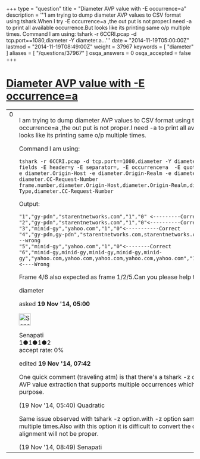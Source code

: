 +++
type = "question"
title = "Diameter AVP value with -E occurrence=a"
description = '''I am trying to dump diameter AVP values to CSV format using tshark.When I try -E occurrence=a ,the out put is not proper.I need -a to print all available occurrence.But looks like its printing same o/p multiple times. Command I am using:  tshark -r 6CCRI.pcap -d tcp.port==1080,diameter -Y diameter.a...'''
date = "2014-11-19T05:00:00Z"
lastmod = "2014-11-19T08:49:00Z"
weight = 37967
keywords = [ "diameter" ]
aliases = [ "/questions/37967" ]
osqa_answers = 0
osqa_accepted = false
+++

<div class="headNormal">

# [Diameter AVP value with -E occurrence=a](/questions/37967/diameter-avp-value-with-e-occurrencea)

</div>

<div id="main-body">

<div id="askform">

<table id="question-table" style="width:100%;"><colgroup><col style="width: 50%" /><col style="width: 50%" /></colgroup><tbody><tr class="odd"><td style="width: 30px; vertical-align: top"><div class="vote-buttons"><span id="post-37967-upvote" class="ajax-command post-vote up" rel="nofollow" title="I like this post (click again to cancel)"> </span><div id="post-37967-score" class="post-score" title="current number of votes">0</div><span id="post-37967-downvote" class="ajax-command post-vote down" rel="nofollow" title="I dont like this post (click again to cancel)"> </span> <span id="favorite-mark" class="ajax-command favorite-mark" rel="nofollow" title="mark/unmark this question as favorite (click again to cancel)"> </span><div id="favorite-count" class="favorite-count"></div></div></td><td><div id="item-right"><div class="question-body"><p>I am trying to dump diameter AVP values to CSV format using tshark.When I try -E occurrence=a ,the out put is not proper.I need -a to print all available occurrence.But looks like its printing same o/p multiple times.</p><p>Command I am using:</p><pre><code>tshark -r 6CCRI.pcap -d tcp.port==1080,diameter -Y diameter.applicationId==4 -T fields -E header=y -E separator=, -E occurrence=a  -E quote=d -e frame.number -e diameter.Origin-Host -e diameter.Origin-Realm -e diameter.CC-Request-Type -e diameter.CC-Request-Number
frame.number,diameter.Origin-Host,diameter.Origin-Realm,diameter.CC-Request-Type,diameter.CC-Request-Number</code></pre><p>Output:</p><pre><code>&quot;1&quot;,&quot;gy-pdn&quot;,&quot;starentnetworks.com&quot;,&quot;1&quot;,&quot;0&quot; &lt;---------Correct
&quot;2&quot;,&quot;gy-pdn&quot;,&quot;starentnetworks.com&quot;,&quot;1&quot;,&quot;0&quot;&lt;----------Correct
&quot;3&quot;,&quot;minid-gy&quot;,&quot;yahoo.com&quot;,&quot;1&quot;,&quot;0&quot;&lt;-----------Correct
&quot;4&quot;,&quot;gy-pdn,gy-pdn&quot;,&quot;starentnetworks.com,starentnetworks.com&quot;,&quot;1,1&quot;,&quot;0,0&quot;&lt;-------wrong
&quot;5&quot;,&quot;minid-gy&quot;,&quot;yahoo.com&quot;,&quot;1&quot;,&quot;0&quot;&lt;--------Correct
&quot;6&quot;,&quot;minid-gy,minid-gy,minid-gy,minid-gy,minid-gy&quot;,&quot;yahoo.com,yahoo.com,yahoo.com,yahoo.com,yahoo.com&quot;,&quot;1,1,1,1,1&quot;,&quot;0,0,0,0,0&quot;&lt;----Wrong</code></pre><p>Frame 4/6 also expected as frame 1/2/5.Can you please help to resolve this issue.</p></div><div id="question-tags" class="tags-container tags"><span class="post-tag tag-link-diameter" rel="tag" title="see questions tagged &#39;diameter&#39;">diameter</span></div><div id="question-controls" class="post-controls"></div><div class="post-update-info-container"><div class="post-update-info post-update-info-user"><p>asked <strong>19 Nov '14, 05:00</strong></p><img src="https://secure.gravatar.com/avatar/40f9d59a5fa42efbce2babebf69c2965?s=32&amp;d=identicon&amp;r=g" class="gravatar" width="32" height="32" alt="Senapati&#39;s gravatar image" /><p><span>Senapati</span><br />
<span class="score" title="1 reputation points">1</span><span title="1 badges"><span class="badge1">●</span><span class="badgecount">1</span></span><span title="1 badges"><span class="silver">●</span><span class="badgecount">1</span></span><span title="2 badges"><span class="bronze">●</span><span class="badgecount">2</span></span><br />
<span class="accept_rate" title="Rate of the user&#39;s accepted answers">accept rate:</span> <span title="Senapati has no accepted answers">0%</span></p></div><div class="post-update-info post-update-info-edited"><p><span> edited <strong>19 Nov '14, 07:42</strong> </span></p></div></div><div id="comments-container-37967" class="comments-container"><span id="37968"></span><div id="comment-37968" class="comment"><div id="post-37968-score" class="comment-score"></div><div class="comment-text"><p>One quick comment (traveling atm) is that there's a tshark -z option specifically for AVP value extraction that supports multiple occurrences which might serve your purpose.</p></div><div id="comment-37968-info" class="comment-info"><span class="comment-age">(19 Nov '14, 05:40)</span> <span class="comment-user userinfo">Quadratic</span></div></div><span id="37971"></span><div id="comment-37971" class="comment"><div id="post-37971-score" class="comment-score"></div><div class="comment-text"><p>Same issue observed with tshark -z option.with -z option same frame observed multiple times.Also with this option it is difficult to convert the output to csv file as alignment will not be proper.</p></div><div id="comment-37971-info" class="comment-info"><span class="comment-age">(19 Nov '14, 08:49)</span> <span class="comment-user userinfo">Senapati</span></div></div></div><div id="comment-tools-37967" class="comment-tools"></div><div class="clear"></div><div id="comment-37967-form-container" class="comment-form-container"></div><div class="clear"></div></div></td></tr></tbody></table>

</div>

</div>

